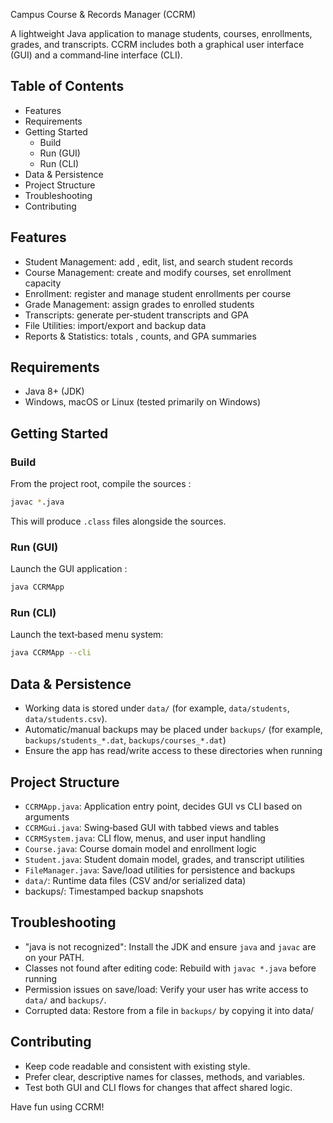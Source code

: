 Campus Course & Records Manager (CCRM)

A lightweight Java application to manage students, courses, enrollments, grades, and transcripts. CCRM includes both a graphical user interface (GUI) and a command‑line interface (CLI).

## Table of Contents
- Features
- Requirements
- Getting Started
  - Build
  - Run (GUI)
  - Run (CLI)
- Data & Persistence
- Project Structure
- Troubleshooting
- Contributing

## Features
- Student Management: add , edit, list, and search student records
- Course Management: create and modify courses, set enrollment capacity
- Enrollment: register and manage student enrollments per course
- Grade Management: assign grades to enrolled students
- Transcripts: generate per‑student transcripts and GPA
- File Utilities: import/export and backup data
- Reports & Statistics: totals , counts, and GPA summaries

## Requirements
- Java 8+  (JDK)
- Windows, macOS or Linux (tested primarily on Windows)

## Getting Started
### Build
From the project root, compile the sources :

```bash
javac *.java
```

This will produce `.class` files alongside the sources.

### Run (GUI)
Launch the GUI application :

```bash
java CCRMApp
```

### Run (CLI)
Launch the text‑based menu system:

```bash
java CCRMApp --cli
```

## Data & Persistence
- Working data is stored under `data/` (for example, `data/students`, `data/students.csv`).
- Automatic/manual backups may be placed under `backups/` (for example, `backups/students_*.dat`, `backups/courses_*.dat`)
- Ensure the app has read/write access to these directories when running

## Project Structure
- `CCRMApp.java`: Application entry point, decides GUI vs CLI based on arguments
- `CCRMGui.java`: Swing‑based GUI with tabbed views and tables
- `CCRMSystem.java`: CLI flow, menus, and user input handling
- `Course.java`: Course domain model and enrollment logic
- `Student.java`: Student domain model, grades, and transcript utilities
- `FileManager.java`: Save/load utilities for persistence and backups
- `data/`: Runtime data files (CSV and/or serialized data)
- backups/: Timestamped backup snapshots

## Troubleshooting
- "java is not recognized": Install the JDK and ensure `java` and `javac` are on your PATH.
- Classes not found after editing code: Rebuild with `javac *.java` before running
- Permission issues on save/load: Verify your user has write access to `data/` and `backups/`.
- Corrupted data: Restore from a file in `backups/` by copying it into data/

## Contributing
- Keep code readable and consistent with existing style.
- Prefer clear, descriptive names for classes, methods, and variables.
- Test both GUI and CLI flows for changes that affect shared logic.

Have fun using CCRM!